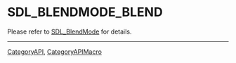 # SDL_BLENDMODE_BLEND

Please refer to [SDL_BlendMode](SDL_BlendMode) for details.

----
[CategoryAPI](CategoryAPI), [CategoryAPIMacro](CategoryAPIMacro)

